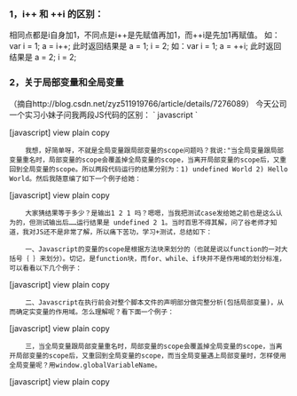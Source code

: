 <h3>1，i++ 和 ++i 的区别：</h3></hr>相同点都是i自身加1，不同点是i++是先赋值再加1，而++i是先加1再赋值。
如：var i = 1; a = i++; 此时返回结果是 a = 1; i = 2; 
如：var i = 1; a = ++i; 此时返回结果是 a = 2; i = 2; 
<h3>2，关于局部变量和全局变量</h3></hr>
（摘自http://blog.csdn.net/zyz511919766/article/details/7276089）</hr>
 今天公司一个实习小妹子问我两段JS代码的区别：
 `  javascript
 `<script type="text/javascript">  
  var a = "Hello";  
  function test(){  
       var a;  
       alert(a);  
       a = "World";  
       alert(a);  
  }  
 </script>  

 [javascript] view plain copy
<script type="text/javascript">  
 var a = "Hello";  
 function test(){  
      alert(a);  
      a = "World";  
      alert(a);  
 }  
</script>  

        我想，好简单呀，不就是全局变量跟局部变量的scope问题吗？我说:"当全局变量跟局部变量重名时，局部变量的scope会覆盖掉全局变量的scope，当离开局部变量的scope后，又重回到全局变量的scope。所以两段代码运行的结果分别为：1) undefined World 2) Hello World。然后我随意编了如下一个例子给她：
[javascript] view plain copy
<script>  
   var a =1;  
   function test(){  
      alert(a);  
      var a = 2;  
      alert(a);  
   }  
   test();  
   alert(a);  
</script>  
        大家猜结果等于多少？是输出1 2 1 吗？嗯嗯，当我把测试case发给她之前也是这么认为的，但测试输出后……运行结果是 undefined 2 1。当时百思不得其解，问了谷老师才知道，我对JS还不是非常了解，所以痛下苦功，学习+测试，总结如下：

        一、Javascript的变量的scope是根据方法块来划分的（也就是说以function的一对大括号｛ ｝来划分）。切记，是function块，而for、while、if块并不是作用域的划分标准，可以看看以下几个例子：
[javascript] view plain copy
<script>  
function test2(){  
    alert ("before for scope:"+i);    // i未赋值（并不是未声明！使用未声明的变量或函数全抛出致命错误而中断脚本执行）  
  
                                                    // 此时i的值是underfined  
    for(var i=0;i<3;i++){  
        alert("in for scope:"+i);  // i的值是 0、1、2, 当i为3时跳出循环  
    }  
    alert("after for scope:"+i);  // i的值是3，注意，此时已经在for scope以外，但i的值仍然保留为3  
      
    while(true){  
        var j = 1;  
        break;  
    }  
    alert(j);    // j的值是1，注意，此时已经在while scope以外，但j的值仍然保留为1  
  
    if(true){  
        var k = 1;  
    }  
    alert(k);  //k的值是1，注意，此时已经在if scope以外，但k的值仍然保留为1  
}  
  
test2();  
//若在此时（function scope之外）再输出只存在于test2 这个function scope里的 i、j、k变量会发生神马效果呢？  
alert(i); //error! 没错，是error，原因是变量i未声明（并不是未赋值，区分test2函数的第一行输出），导致脚本错误，程序到此结束！  
alert("这行打印还会输出吗？"); //未执行  
alert(j); //未执行  
alert(k); //未执行  
</script>  
        二、Javascript在执行前会对整个脚本文件的声明部分做完整分析(包括局部变量)，从而确定实变量的作用域。怎么理解呢？看下面一个例子：
[javascript] view plain copy
<script>  
    var a =1;  
    function test(){  
        alert(a); //a为undefined! 这个a并不是全局变量，这是因为在function scope里已经声明了（函数体倒数第4行）一个重名的局部变量,  
                     //所以全局变量a被覆盖了，这说明了Javascript在执行前会对整个脚本文件的定义部分做完整分析,所以在函数test()执行前,  
                     //函数体中的变量a就被指向内部的局部变量.而不是指向外部的全局变量. 但这时a只有声明，还没赋值，所以输出undefined。  
        a=4         
        alert(a);  //a为4,没悬念了吧？ 这里的a还是局部变量哦！  
        var a;     //局部变量a在这行声明  
        alert(a);  //a还是为4,这是因为之前已把4赋给a了  
    }  
    test();  
    alert(a); //a为1，这里并不在function scope内，a的值为全局变量的值  
</script>  
        三，当全局变量跟局部变量重名时，局部变量的scope会覆盖掉全局变量的scope，当离开局部变量的scope后，又重回到全局变量的scope，而当全局变量遇上局部变量时，怎样使用全局变量呢？用window.globalVariableName。
[javascript] view plain copy
<script>  
    var a =1;  
    function test(){     
        alert(window.a);  //a为1,这里的a是全局变量哦！  
        var a=2;     //局部变量a在这行定义  
        alert(a);  //a为2,这里的a是局部变量哦！  
    }  
    test();  
    alert(a); //a为1，这里并不在function scope内，a的值为全局变量的值  
</script> 
